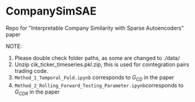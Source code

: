 # CompanySimSAE
Repo for "Interpretable Company Similarity with Sparse Autoencoders" paper

NOTE:
1. Please double check folder paths, as some are changed to ./data/
2. Unzip cik_ticker_timeseries.pkl.zip, this is used for cointegration pairs trading code.
3. `Method_1_Temporal_Fold.ipynb` corresponds to $G_{CD}$ in the paper
4. `Method_2_Rolling_Forward_Testing_Parameter.ipynb`corresponds to $G_{CDR}$ in the paper
